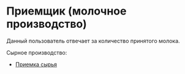 # Приемщик (молочное производство)

Данный пользователь отвечает за количество принятого молока.


Сырное производство: 

- [Приемка сырья](https://instruction-e4.github.io/erp4food/CheeseManufacture/AcctptanceOfRawMaterials/)